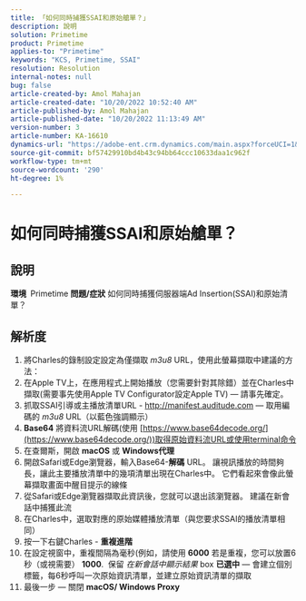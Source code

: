 ```yaml
---
title: 「如何同時捕獲SSAI和原始艙單？」
description: 說明
solution: Primetime
product: Primetime
applies-to: "Primetime"
keywords: "KCS, Primetime, SSAI"
resolution: Resolution
internal-notes: null
bug: false
article-created-by: Amol Mahajan
article-created-date: "10/20/2022 10:52:40 AM"
article-published-by: Amol Mahajan
article-published-date: "10/20/2022 11:13:49 AM"
version-number: 3
article-number: KA-16610
dynamics-url: "https://adobe-ent.crm.dynamics.com/main.aspx?forceUCI=1&pagetype=entityrecord&etn=knowledgearticle&id=f16eb750-6550-ed11-bba2-00224808664b"
source-git-commit: bf57429910bd4b43c94bb64ccc10633daa1c962f
workflow-type: tm+mt
source-wordcount: '290'
ht-degree: 1%

---
```


# 如何同時捕獲SSAI和原始艙單？

## 說明

<b>環境 </b>
Primetime
<b>問題/症狀</b>
如何同時捕獲伺服器端Ad Insertion(SSAI)和原始清單？




## 解析度


1. 將Charles的錄制設定設定為僅擷取 *m3u8* URL，使用此螢幕擷取中建議的方法：
2. 在Apple TV上，在應用程式上開始播放（您需要針對其除錯）並在Charles中擷取(需要事先使用Apple TV Configurator設定Apple TV) — 請事先確定。
3. 抓取SSAI引導或主播放清單URL - http://manifest.auditude.com — 取用編碼的 *m3u8* URL（以藍色強調顯示）
4. <b>Base64</b> 將資料流URL解碼(使用 [https://www.base64decode.org/](https://www.base64decode.org/))取得原始資料流URL或使用terminal命令
5. 在查爾斯，開啟 <b>macOS</b> 或 <b>Windows代理</b>
6. 開啟Safari或Edge瀏覽器，輸入Base64-<b>解碼</b> URL。 讓視訊播放的時間夠長，讓此主要播放清單中的幾項清單出現在Charles中。 它們看起來會像此螢幕擷取畫面中醒目提示的線條
7. 從Safari或Edge瀏覽器擷取此資訊後，您就可以退出該瀏覽器。 建議在新會話中捕獲此流
8. 在Charles中，選取對應的原始媒體播放清單（與您要求SSAI的播放清單相同）
9. 按一下右鍵Charles - <b>重複進階</b>
10. 在設定視窗中，重複間隔為毫秒(例如，請使用 <b>6000</b> 若是重複，您可以放置6秒（或視需要） <b>1000</b>.  保留 *在新會話中顯示結果* box <b>已選中</b>  — 會建立個別標籤，每6秒呼叫一次原始資訊清單，並建立原始資訊清單的擷取
11. 最後一步 — 關閉 <b>macOS/ Windows Proxy</b>

